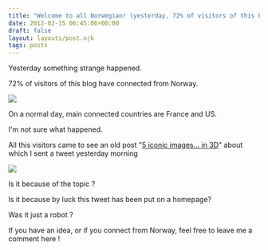 ```yaml
---
title: "Welcome to all Norwegian! (yesterday, 72% of visitors of this blog have connected"
date: 2012-02-15 06:45:06+00:00
draft: false
layout: layouts/post.njk
tags: posts
---
```


Yesterday something strange happened.

72% of visitors of this blog have connected from Norway.

[![](http://laurentmaumet.com/english/wp-content/uploads/2012/02/ScreenHunter_01-Feb.-15-07.201.jpg)
](http://laurentmaumet.com/english/wp-content/uploads/2012/02/ScreenHunter_01-Feb.-15-07.201.jpg)

On a normal day, main connected countries are France and US.

I'm not sure what happened.


All this visitors came to see an old post "[5 iconic images… in 3D](http://laurentmaumet.com/english/5-iconic-images-in-3d/)" about which I sent a tweet yesterday morning




[![](http://laurentmaumet.com/english/wp-content/uploads/2012/02/ScreenHunter_03-Feb.-15-07.31.jpg)
](http://laurentmaumet.com/english/wp-content/uploads/2012/02/ScreenHunter_03-Feb.-15-07.31.jpg)


Is it because of the topic ?

Is it because by luck this tweet has been put on a homepage?

Was it just a robot ?

If you have an idea, or if you connect from Norway, feel free to leave me a comment here !


